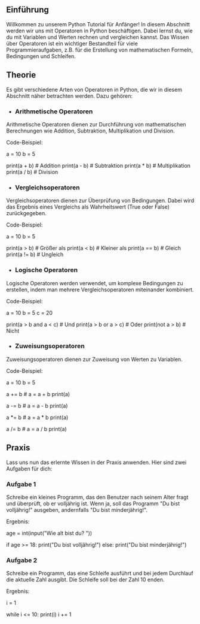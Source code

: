 ## **Einführung**

Willkommen zu unserem Python Tutorial für Anfänger! In diesem Abschnitt werden wir uns mit Operatoren in Python beschäftigen. Dabei lernst du, wie du mit Variablen und Werten rechnen und vergleichen kannst.
Das Wissen über Operatoren ist ein wichtiger Bestandteil für viele Programmieraufgaben, z.B. für die Erstellung von mathematischen Formeln, Bedingungen und Schleifen.

## **Theorie**

Es gibt verschiedene Arten von Operatoren in Python, die wir in diesem Abschnitt näher betrachten werden. Dazu gehören:

* ### **Arithmetische Operatoren**

Arithmetische Operatoren dienen zur Durchführung von mathematischen Berechnungen wie Addition, Subtraktion, Multiplikation und Division.

Code-Beispiel:

a = 10
b = 5

print(a + b) # Addition
print(a - b) # Subtraktion
print(a * b) # Multiplikation
print(a / b) # Division

* ### **Vergleichsoperatoren**

Vergleichsoperatoren dienen zur Überprüfung von Bedingungen. Dabei wird das Ergebnis eines Vergleichs als Wahrheitswert (True oder False) zurückgegeben.

Code-Beispiel:

a = 10
b = 5

print(a > b) # Größer als
print(a < b) # Kleiner als
print(a == b) # Gleich
print(a != b) # Ungleich

* ### **Logische Operatoren**

Logische Operatoren werden verwendet, um komplexe Bedingungen zu erstellen, indem man mehrere Vergleichsoperatoren miteinander kombiniert.

Code-Beispiel:

a = 10
b = 5
c = 20

print(a > b and a < c) # Und
print(a > b or a > c) # Oder
print(not a > b) # Nicht

* ### **Zuweisungsoperatoren**

Zuweisungsoperatoren dienen zur Zuweisung von Werten zu Variablen.

Code-Beispiel:

a = 10
b = 5

a += b # a = a + b
print(a)

a -= b # a = a - b
print(a)

a *= b # a = a * b
print(a)

a /= b # a = a / b
print(a)

## **Praxis**

Lass uns nun das erlernte Wissen in der Praxis anwenden. Hier sind zwei Aufgaben für dich:

### **Aufgabe 1**

Schreibe ein kleines Programm, das den Benutzer nach seinem Alter fragt und überprüft, ob er volljährig ist. Wenn ja, soll das Programm "Du bist volljährig!" ausgeben, andernfalls "Du bist minderjährig!".

Ergebnis:

age = int(input("Wie alt bist du? "))

if age >= 18:
    print("Du bist volljährig!")
else:
    print("Du bist minderjährig!")

### **Aufgabe 2**

Schreibe ein Programm, das eine Schleife ausführt und bei jedem Durchlauf die aktuelle Zahl ausgibt. Die Schleife soll bei der Zahl 10 enden.

Ergebnis:

i = 1

while i <= 10:
    print(i)
    i += 1


